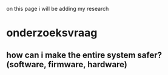 on this page i will be adding my research

# onderzoeksvraag
## how can i make the entire system safer? (software, firmware, hardware)